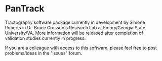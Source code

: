 # PanTrack
Tractography software package currently in development by Simone Roberts in Dr. Bruce Crosson's Research Lab at Emory/Georgia State University/VA.  More information will be released after completion of validation studies currently in progress.

If you are a colleague with access to this software, please feel free to post problems/ideas in the "issues" forum.
